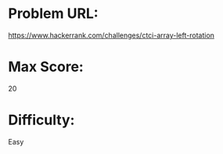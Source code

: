 # Problem URL:
https://www.hackerrank.com/challenges/ctci-array-left-rotation

# Max Score:
20

# Difficulty:
Easy
